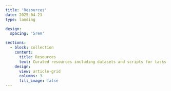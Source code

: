 ```yaml
---
title: 'Resources'
date: 2025-04-23
type: landing

design:
  spacing: '5rem'

sections:
  - block: collection
    content:
      title: Resources
      text: Curated resources including datasets and scripts for tasks involving large text corpora.
    design:
      view: article-grid
      columns: 3
      fill_image: false
---
```

